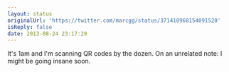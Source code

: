 ```yaml
---
layout: status
originalUrl: 'https://twitter.com/marcgg/status/371410968154091520'
isReply: false
date: 2013-08-24 23:17:29
---
```


It's 1am and I'm scanning QR codes by the dozen. On an unrelated note: I might be going insane soon.
